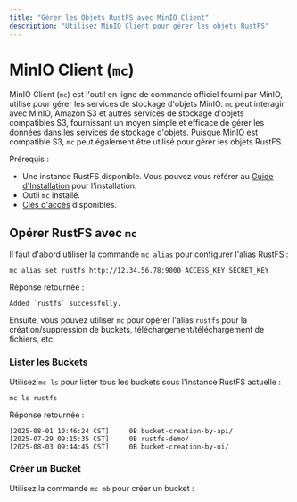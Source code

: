 ```yaml
---
title: "Gérer les Objets RustFS avec MinIO Client"
description: "Utilisez MinIO Client pour gérer les objets RustFS"
---
```


# MinIO Client (`mc`)

MinIO Client (`mc`) est l'outil en ligne de commande officiel fourni par MinIO, utilisé pour gérer les services de stockage d'objets MinIO. `mc` peut interagir avec MinIO, Amazon S3 et autres services de stockage d'objets compatibles S3, fournissant un moyen simple et efficace de gérer les données dans les services de stockage d'objets. Puisque MinIO est compatible S3, `mc` peut également être utilisé pour gérer les objets RustFS.

Prérequis :

- Une instance RustFS disponible. Vous pouvez vous référer au [Guide d'Installation](../installation/index.md) pour l'installation.
- Outil `mc` installé.
- [Clés d'accès](../administration/iam/access-token.md) disponibles.

## Opérer RustFS avec `mc`

Il faut d'abord utiliser la commande `mc alias` pour configurer l'alias RustFS :

```
mc alias set rustfs http://12.34.56.78:9000 ACCESS_KEY SECRET_KEY
```

Réponse retournée :

```
Added `rustfs` successfully.
```

Ensuite, vous pouvez utiliser `mc` pour opérer l'alias `rustfs` pour la création/suppression de buckets, téléchargement/téléchargement de fichiers, etc.

### Lister les Buckets

Utilisez `mc ls` pour lister tous les buckets sous l'instance RustFS actuelle :

```
mc ls rustfs
```

Réponse retournée :

```
[2025-08-01 10:46:24 CST]     0B bucket-creation-by-api/
[2025-07-29 09:15:35 CST]     0B rustfs-demo/
[2025-08-03 09:44:45 CST]     0B bucket-creation-by-ui/
```

### Créer un Bucket

Utilisez la commande `mc mb` pour créer un bucket :